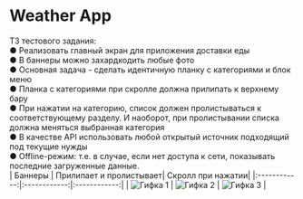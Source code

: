 # Weather App

ТЗ тестового задания:  
● Реализовать главный экран для приложения доставки еды  
● В баннеры можно захардкодить любые фото  
● Основная задача - сделать идентичную планку с категориями и блок
меню  
● Планка с категориями при скролле должна прилипать к верхнему бару  
● При нажатии на категорию, список должен пролистываться к
соответствующему разделу. И наоборот, при пролистывании списка
должна меняться выбранная категория  
● В качестве API использовать любой открытый источник подходящий под
текущие нужды  
● Offline-режим: т.е. в случае, если нет доступа к сети, показывать
последние загруженные данные.   
| Баннеры      | Прилипает и пролистывает| Скролл при нажатии|
|:------------:|:------------:|:------------:|
| ![Гифка 1](https://private-user-images.githubusercontent.com/108129792/279684922-c072e820-a4f0-4fa0-a3ca-424945ba6a22.png?jwt=eyJhbGciOiJIUzI1NiIsInR5cCI6IkpXVCJ9.eyJpc3MiOiJnaXRodWIuY29tIiwiYXVkIjoicmF3LmdpdGh1YnVzZXJjb250ZW50LmNvbSIsImtleSI6ImtleTEiLCJleHAiOjE2OTg4NDUwNTQsIm5iZiI6MTY5ODg0NDc1NCwicGF0aCI6Ii8xMDgxMjk3OTIvMjc5Njg0OTIyLWMwNzJlODIwLWE0ZjAtNGZhMC1hM2NhLTQyNDk0NWJhNmEyMi5wbmc_WC1BbXotQWxnb3JpdGhtPUFXUzQtSE1BQy1TSEEyNTYmWC1BbXotQ3JlZGVudGlhbD1BS0lBSVdOSllBWDRDU1ZFSDUzQSUyRjIwMjMxMTAxJTJGdXMtZWFzdC0xJTJGczMlMkZhd3M0X3JlcXVlc3QmWC1BbXotRGF0ZT0yMDIzMTEwMVQxMzE5MTRaJlgtQW16LUV4cGlyZXM9MzAwJlgtQW16LVNpZ25hdHVyZT1mOWU4NTg4YmMxNGNiNjdmMTczMmFkOTVkYTQ3Y2IwMjM2YzQwOTNlMmM3NjVlMDY2NzlmOTNjYWI5Mzc4OTc3JlgtQW16LVNpZ25lZEhlYWRlcnM9aG9zdCZhY3Rvcl9pZD0wJmtleV9pZD0wJnJlcG9faWQ9MCJ9.R-LJVWzqFUj8RFEbzy-zEJFaqsKVTdqRwXMIJv4tTo8) | ![Гифка 2](https://user-images.githubusercontent.com/108129792/259533190-2bc28d3b-7605-4674-8cba-09aeeac78588.gif) | ![Гифка 3](https://user-images.githubusercontent.com/108129792/259533240-926485bf-7d4a-4a3f-bacb-81450842b28e.gif) |
